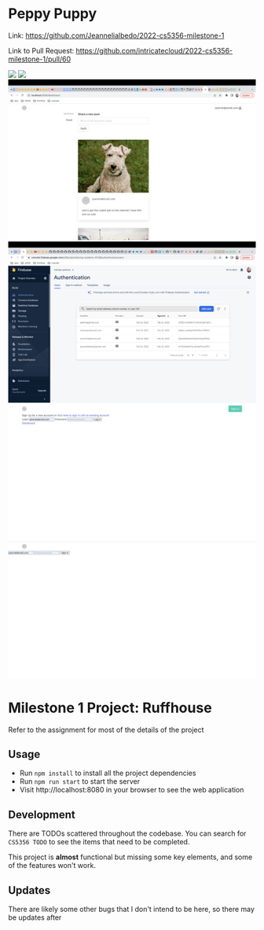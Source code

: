 # Peppy Puppy
Link: https://github.com/Jeannelialbedo/2022-cs5356-milestone-1

Link to Pull Request: https://github.com/intricatecloud/2022-cs5356-milestone-1/pull/60

<img src="https://github.com/Jeannelialbedo/2022-cs5356-milestone-1/blob/main/Screenshot_short1.png">
<img src="https://github.com/Jeannelialbedo/2022-cs5356-milestone-1/blob/main/localhost_8080_.png">
<img src="https://github.com/Jeannelialbedo/2022-cs5356-milestone-1/blob/main/Dashboard%20after%20signin%20or%20login.png">
<img src="https://github.com/Jeannelialbedo/2022-cs5356-milestone-1/blob/main/Firebase%20users.png">
<img src="https://github.com/Jeannelialbedo/2022-cs5356-milestone-1/blob/main/Sign%20up.png">
<img src="https://github.com/Jeannelialbedo/2022-cs5356-milestone-1/blob/main/Sign%20in.png">

# Milestone 1 Project: Ruffhouse

Refer to the assignment for most of the details of the project

## Usage

* Run  `npm install` to install all the project dependencies
* Run `npm run start` to start the server
* Visit http://localhost:8080 in your browser to see the web application

## Development

There are TODOs scattered throughout the codebase. You can search for `CS5356 TODO` to see the items that need to be completed.

This project is __almost__ functional but missing some key elements, and some of the features won't work.

## Updates

There are likely some other bugs that I don't intend to be here, so there may be updates after
